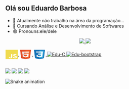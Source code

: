  ## Olá sou Eduardo Barbosa
- 🔭 Atualmente não trabalho na área da programação...
- 🌱 Cursando Análise e Desenvolvimento de Softwares
- 😄 Pronouns:ele/dele 


<div align="center">
  <a href="https://github.com/eduardobarbosa-TI">
   <img height="180em" src="https://github-readme-stats.vercel.app/api?username=eduardobarbosa-ti&show_icons=true&theme=dark&include_all_commits=true&count_private=true"/>
  <img height="180em" src="https://github-readme-stats.vercel.app/api/top-langs/?username=eduardobarbosa-ti&layout=compact&langs_count=7&theme=dark"/>
</div>
  <div style="display: inline_block"><br>
  <img align="center" alt="Edu-Js" height="30" width="40" src="https://raw.githubusercontent.com/devicons/devicon/master/icons/javascript/javascript-plain.svg">
  <img align="center" alt="Edu-HTML" height="30" width="40" src="https://raw.githubusercontent.com/devicons/devicon/master/icons/html5/html5-original.svg">
  <img align="center" alt="Edu-CSS" height="30" width="40" src="https://raw.githubusercontent.com/devicons/devicon/master/icons/css3/css3-original.svg">
  <img align="center" alt="Edu-C" height="35" width="40" src="https://cdn.jsdelivr.net/gh/devicons/devicon/icons/bootstrap/bootstrap-original.svg" />       
  <img align="center" alt="Edu-bootstrap" height="30" width="40" src="https://cdn.jsdelivr.net/gh/devicons/devicon/icons/c/c-original.svg" />       
</div>
  
 ##
  
<div> 
  <a href="https://www.instagram.com/duduz_b/" target="_blank"><img src="https://img.shields.io/badge/-Instagram-%23E4405F?style=for-the-badge&logo=instagram&logoColor=white" target="_blank"></a>
 <a href="https://discord.gg/wagxzStdcR" target="_blank"><img src="https://img.shields.io/badge/Discord-7289DA?style=for-the-badge&logo=discord&logoColor=white" target="_blank"></a> 
  <a href = "mailto:eduardobb@rede.ulbra.br"><img src="https://img.shields.io/badge/-Gmail-%23333?style=for-the-badge&logo=gmail&logoColor=white" target="_blank"></a>
  <a href="https://www.linkedin.com/in/eduardo-barbosa-bernardes-91047b201/" target="_blank"><img src="https://img.shields.io/badge/-LinkedIn-%230077B5?style=for-the-badge&logo=linkedin&logoColor=white" target="_blank"></a> 
 
  ![Snake animation](https://github.com/eduardobarbosa-ti/eduardobarbosa-ti/blob/output/github-contribution-grid-snake.svg)
</div>  
